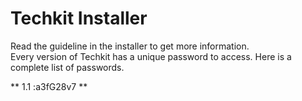 # Techkit Installer
Read the guideline in the installer to get more information.  
Every version of Techkit has a unique password to access.
Here is a complete list of passwords.

** 1.1 :a3fG28v7 **
